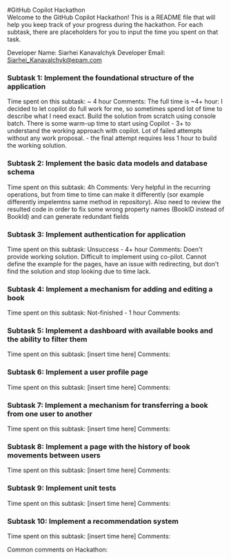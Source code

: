 #GitHub Copilot Hackathon  
Welcome to the GitHub Copilot Hackathon! This is a README file that will help you keep track of your progress during the hackathon. For each subtask, there are placeholders for you to input the time you spent on that task.

Developer Name: Siarhei Kanavalchyk
Developer Email: Siarhei_Kanavalchyk@epam.com   

### Subtask 1: Implement the foundational structure of the application
Time spent on this subtask: ~ 4 hour
Comments:
    The full time is ~4+ hour:
        I decided to let copilot do full work for me, so sometimes spend lot of time to describe what I need exact. Build the solution from scratch using console batch. There is some warm-up time to start using Copilot
        - 3+ to understand the working approach with copilot. Lot of failed attempts without any work proposal. 
        - the final attempt requires less 1 hour to build the working solution.

### Subtask 2: Implement the basic data models and database schema
Time spent on this subtask: 4h
Comments: Very helpful in the recurring operations, but from time to time can make it differently (sor example differently impelemtns same method in repository). Also need to review the resulted code in order to fix some wrong property names (BookID instead of BookId) and can generate redundant fields

### Subtask 3: Implement authentication for application
Time spent on this subtask: Unsuccess - 4+ hour
Comments: Doen't provide working solution. Difficult to implement using co-pilot. Cannot define the example for the pages, have an issue with redirecting, but don't find the solution and stop looking due to time lack. 

### Subtask 4: Implement a mechanism for adding and editing a book
Time spent on this subtask: Not-finished - 1 hour
Comments: 

### Subtask 5: Implement a dashboard with available books and the ability to filter them
Time spent on this subtask: [insert time here]
Comments: 

### Subtask 6: Implement a user profile page 
Time spent on this subtask: [insert time here]
Comments: 

### Subtask 7: Implement a mechanism for transferring a book from one user to another
Time spent on this subtask: [insert time here]
Comments: 

### Subtask 8: Implement a page with the history of book movements between users
Time spent on this subtask: [insert time here]
Comments: 

### Subtask 9: Implement unit tests
Time spent on this subtask: [insert time here]
Comments: 

### Subtask 10: Implement a recommendation system 
Time spent on this subtask: [insert time here]
Comments: 

Common comments on Hackathon: